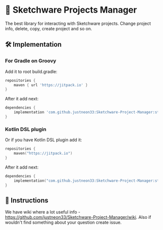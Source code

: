 # 📂 Sketchware Projects Manager
The best library for interacting with Sketchware projects. Change project info, delete, copy, create project and so on.
## 🛠 Implementation
### For Gradle on Groovy
Add it to root build.gradle:
```groovy
repositories {
	maven { url 'https://jitpack.io' }
}
```
After it add next:
```groovy
dependencies {
	implementation 'com.github.justneon33:Sketchware-Project-Manager:stable-1.2'
}
```
### Kotlin DSL plugin
Or if you have Kotlin DSL plugin add it:
```kotlin
repositories {
    maven("https://jitpack.io")
}
```
After it add next:
```kotlin
dependencies {
	implementation("com.github.justneon33:Sketchware-Project-Manager:stable-1.2")
}
```
## 📜 Instructions
We have wiki where a lot useful info - https://github.com/justneon33/Sketchware-Project-Manager/wiki.
Also if wouldn't find something about your question create issue.

